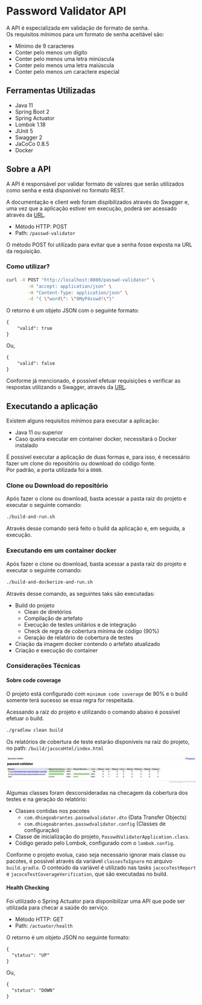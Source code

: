 # Password Validator API
A API é especializada em validação de formato de senha.<br>
Os requisitos mínimos para um formato de senha aceitável são:
* Mínimo de 9 caracteres
* Conter pelo menos um dígito
* Conter pelo menos uma letra minúscula
* Conter pelo menos uma letra maiúscula
* Conter pelo menos um caractere especial

## Ferramentas Utilizadas
* Java 11
* Spring Boot 2
* Spring Actuator
* Lombok 1.18
* JUnit 5
* Swagger 2
* JaCoCo 0.8.5
* Docker

## Sobre a API
A API é responsável por validar formato de valores que serão utilizados como senha e está disponível no formato REST.

A documentação e client web foram dispibilizados através do Swagger e, uma vez que a aplicação estiver em execução,
poderá ser acessado através da [URL](http://localhost:8080/swagger-ui.html).


* Método HTTP: POST
* Path: `/passwd-validator`

O método POST foi utilizado para evitar que a senha fosse exposta na URL da requisição.

### Como utilizar?

```bash
curl -X POST "http://localhost:8080/passwd-validator" \
        -H "accept: application/json" \
        -H "Content-Type: application/json" \
        -d "{ \"word\": \"0MyP4sswd!\"}"
```

O retorno é um objeto JSON com o seguinte formato:

```json5
{
    "valid": true
}
```

Ou,

```json5
{
    "valid": false
}
```

Conforme já mencionado, é possível efetuar requisições e verificar as respostas utilizando o Swagger, através da [URL](http://localhost:8080/swagger-ui.html).

## Executando a aplicação
Existem alguns requisitos mínimos para executar a aplicação:
* Java 11 ou superior
* Caso queira executar em container docker, necessitará o Docker instalado

É possível executar a aplicação de duas formas e, para isso, é necessário fazer um clone do repositório ou download do código fonte. <br>
Por padrão, a porta utilizada foi a `8080`.

### Clone ou Download do repositório

Após fazer o clone ou download, basta acessar a pasta raiz do projeto e executar o seguinte comando:
```bash
./build-and-run.sh
```

Através desse comando será feito o build da aplicação e, em seguida, a execução.

### Executando em um container docker
Após fazer o clone ou download, basta acessar a pasta raiz do projeto e executar o seguinte comando:
```bash
./build-and-dockerize-and-run.sh
```

Através desse comando, as seguintes taks são executadas:
* Build do projeto
    * Clean de diretórios
    * Compilação de artefato
    * Execução de testes unitários e de integração
    * Check de regra de cobertura mínima de código (90%)
    * Geração de relatório de cobertura de testes
* Criação da imagem docker contendo o artefato atualizado
* Criação e execução do container

### Considerações Técnicas

#### Sobre code coverage
O projeto está configurado com `minimum code coverage` de 90% e o build somente terá sucesso se essa regra for respeitada.

Acessando a raíz do projeto e utilizando o comando abaixo é possível efetuar o build.

```bash
./gradlew clean build
```

Os relatórios de cobertura de teste estarão disponíveis na raíz do projeto, no path: `/build/jacocoHtml/index.html`

![jacoco](docs/jacoco-report-exemple.png)

Algumas classes foram desconsideradas na checagem da cobertura dos testes e na geração do relatório:
* Classes contidas nos pacotes
    * `com.dhiegoabrantes.passwdvalidator.dto` (Data Transfer Objects)
    * `com.dhiegoabrantes.passwdvalidator.config` (Classes de configuração)
* Classe de inicialização do projeto, `PasswdValidatorApplication.class`.
* Código gerado pelo Lombok, configurado com o `lombok.config`.

Conforme o projeto evolua, caso seja necessário ignorar mais classe ou pacotes, é possível através da variável `classesToIgnore` no arquivo `build.gradle`. O conteúdo da variável é utilizado nas tasks `jacocoTestReport` e `jacocoTestCoverageVerification`, que são executadas no build.

#### Health Checking
Foi utilizado o Spring Actuator para disponibilizar uma API que pode ser utilizada para checar a saúde do serviço.

* Método HTTP: GET
* Path: `/actuator/health`

O retorno é um objeto JSON no seguinte formato:

```json5
{
  "status": "UP"
}
```

Ou,

```json5
{
  "status": "DOWN"
}
```